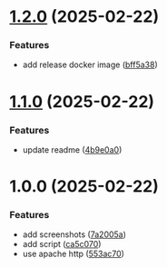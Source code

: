 # [1.2.0](https://github.com/homelab-toolchain/static-file-server/compare/v1.1.0...v1.2.0) (2025-02-22)


### Features

* add release docker image ([bff5a38](https://github.com/homelab-toolchain/static-file-server/commit/bff5a386c9b41095b027651018ce54c9225c95d9))

# [1.1.0](https://github.com/homelab-toolchain/static-file-server/compare/v1.0.0...v1.1.0) (2025-02-22)


### Features

* update readme ([4b9e0a0](https://github.com/homelab-toolchain/static-file-server/commit/4b9e0a061e6b9c77f4152b2590350a0ad4e8b93c))

# 1.0.0 (2025-02-22)


### Features

* add screenshots ([7a2005a](https://github.com/homelab-toolchain/static-file-server/commit/7a2005ab34ffa2d87dd6326c7c18bba5789e1c16))
* add script ([ca5c070](https://github.com/homelab-toolchain/static-file-server/commit/ca5c070445475080825213acdbee9a885f7fadb7))
* use apache http ([553ac70](https://github.com/homelab-toolchain/static-file-server/commit/553ac70d0c4795c2ebb499e151f4b5471b0ac6e8))
